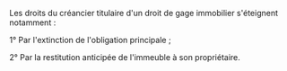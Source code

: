 Les droits du créancier titulaire d'un droit de gage immobilier s'éteignent notamment :


1° Par l'extinction de l'obligation principale ;


2° Par la restitution anticipée de l'immeuble à son propriétaire.


  
